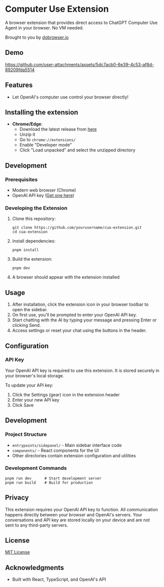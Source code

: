 # Computer Use Extension

A browser extension that provides direct access to ChatGPT Computer Use Agent in your browser. No VM needed.

Brought to you by [dobrowser.io](https://dobrowser.io)

## Demo

https://github.com/user-attachments/assets/5dc7acb0-6e39-4c53-af8d-89209fda5514

## Features

- Let OpenAI's computer use control your browser directly!

## Installing the extension

- **Chrome/Edge**:
  - Download the latest release from [here](https://github.com/SawyerHood/computer-use-extension/releases/)
  - Unzip it
  - Go to `chrome://extensions/`
  - Enable "Developer mode"
  - Click "Load unpacked" and select the unzipped directory

## Development

### Prerequisites

- Modern web browser (Chrome)
- OpenAI API key ([Get one here](https://platform.openai.com/api-keys))

### Developing the Extension

1. Clone this repository:

   ```
   git clone https://github.com/yourusername/cua-extension.git
   cd cua-extension
   ```

2. Install dependencies:

   ```
   pnpm install
   ```

3. Build the extension:

   ```
   pnpm dev
   ```

4. A browser should appear with the extension installed

## Usage

1. After installation, click the extension icon in your browser toolbar to open the sidebar.
2. On first use, you'll be prompted to enter your OpenAI API key.
3. Start chatting with the AI by typing your message and pressing Enter or clicking Send.
4. Access settings or reset your chat using the buttons in the header.

## Configuration

### API Key

Your OpenAI API key is required to use this extension. It is stored securely in your browser's local storage.

To update your API key:

1. Click the Settings (gear) icon in the extension header
2. Enter your new API key
3. Click Save

## Development

### Project Structure

- `entrypoints/sidepanel/` - Main sidebar interface code
- `components/` - React components for the UI
- Other directories contain extension configuration and utilities

### Development Commands

```
pnpm run dev      # Start development server
pnpm run build    # Build for production
```

## Privacy

This extension requires your OpenAI API key to function. All communication happens directly between your browser and OpenAI's servers. Your conversations and API key are stored locally on your device and are not sent to any third-party servers.

## License

[MIT License](LICENSE)

## Acknowledgments

- Built with React, TypeScript, and OpenAI's API
